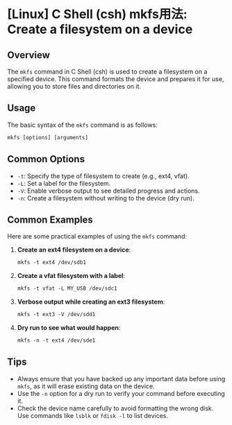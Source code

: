 # [Linux] C Shell (csh) mkfs用法: Create a filesystem on a device

## Overview
The `mkfs` command in C Shell (csh) is used to create a filesystem on a specified device. This command formats the device and prepares it for use, allowing you to store files and directories on it.

## Usage
The basic syntax of the `mkfs` command is as follows:

```csh
mkfs [options] [arguments]
```

## Common Options
- `-t`: Specify the type of filesystem to create (e.g., ext4, vfat).
- `-L`: Set a label for the filesystem.
- `-V`: Enable verbose output to see detailed progress and actions.
- `-n`: Create a filesystem without writing to the device (dry run).

## Common Examples
Here are some practical examples of using the `mkfs` command:

1. **Create an ext4 filesystem on a device**:
   ```csh
   mkfs -t ext4 /dev/sdb1
   ```

2. **Create a vfat filesystem with a label**:
   ```csh
   mkfs -t vfat -L MY_USB /dev/sdc1
   ```

3. **Verbose output while creating an ext3 filesystem**:
   ```csh
   mkfs -t ext3 -V /dev/sdd1
   ```

4. **Dry run to see what would happen**:
   ```csh
   mkfs -n -t ext4 /dev/sde1
   ```

## Tips
- Always ensure that you have backed up any important data before using `mkfs`, as it will erase existing data on the device.
- Use the `-n` option for a dry run to verify your command before executing it.
- Check the device name carefully to avoid formatting the wrong disk. Use commands like `lsblk` or `fdisk -l` to list devices.